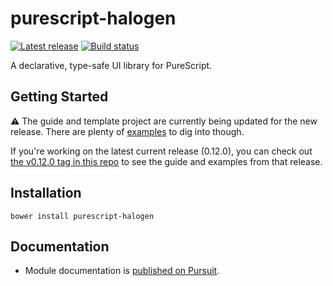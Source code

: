 # purescript-halogen

[![Latest release](http://img.shields.io/github/release/slamdata/purescript-halogen.svg)](https://github.com/slamdata/purescript-halogen/releases)
[![Build status](https://travis-ci.org/slamdata/purescript-halogen.svg?branch=master)](https://travis-ci.org/slamdata/purescript-halogen)

A declarative, type-safe UI library for PureScript.

## Getting Started

:warning: The guide and template project are currently being updated for the new release. There are plenty of [examples](examples/) to dig into though.

If you're working on the latest current release (0.12.0), you can check out [the v0.12.0 tag in this repo](https://github.com/slamdata/purescript-halogen/tree/v0.12.0) to see the guide and examples from that release.

## Installation

```
bower install purescript-halogen
```

## Documentation

- Module documentation is [published on Pursuit](http://pursuit.purescript.org/packages/purescript-halogen).
